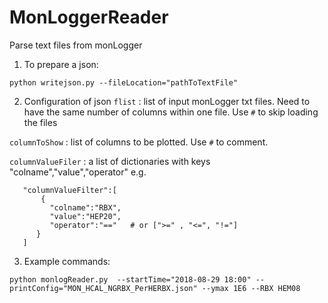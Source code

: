 # MonLoggerReader
Parse text files from monLogger
1. To prepare a json:

`python writejson.py --fileLocation="pathToTextFile" `

2. Configuration of json
`flist` : list of input monLogger txt files. Need to have the same number of columns within one file. Use `#` to skip loading the files

`columnToShow` : list of columns to be plotted. Use `#` to comment.

`columnValueFiler` : a list of dictionaries with keys "colname","value","operator"
e.g. 

```
   "columnValueFilter":[
       {
         "colname":"RBX",
         "value":"HEP20",
         "operator":"=="   # or [">=" , "<=", "!="]
      }
   ]
```

3. Example commands:

`python monlogReader.py  --startTime="2018-08-29 18:00" --printConfig="MON_HCAL_NGRBX_PerHERBX.json" --ymax 1E6 --RBX HEM08`

